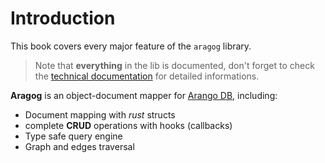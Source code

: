 # Introduction

This book covers every major feature of the `aragog` library.

> Note that **everything** in the lib is documented, don't forget to check the [technical documentation](https://docs.rs/aragog)
for detailed informations.

**Aragog** is an object-document mapper for [Arango DB](http://arangodb.com), including:
- Document mapping with *rust* structs
- complete **CRUD** operations with hooks (callbacks)
- Type safe query engine
- Graph and edges traversal